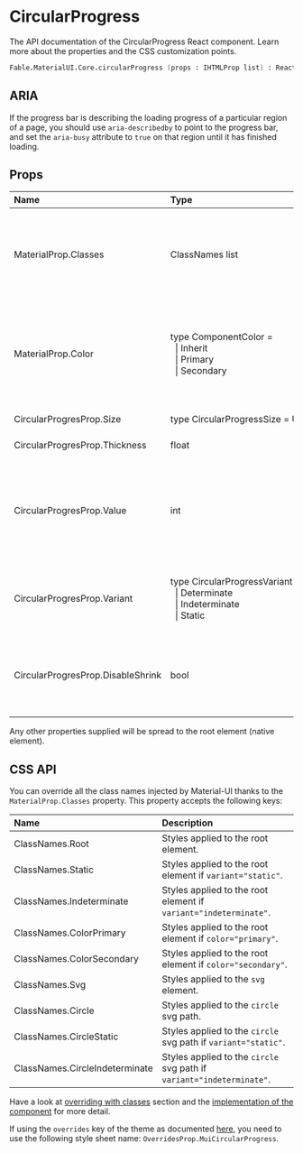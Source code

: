 # CircularProgress

<p class="description">The API documentation of the CircularProgress React component. Learn more about the properties and the CSS customization points.</p>

```fsharp
Fable.MaterialUI.Core.circularProgress (props : IHTMLProp list) : ReactElement
```

## ARIA

If the progress bar is describing the loading progress of a particular region of a page,
you should use `aria-describedby` to point to the progress bar, and set the `aria-busy`
attribute to `true` on that region until it has finished loading.

## Props

| Name | Type | Default | Description |
|:-----|:-----|:--------|:------------|
| <span class="prop-name">MaterialProp.Classes</span> | <span class="prop-type">ClassNames list</span> |   | Override or extend the styles applied to the component.  See CSS API below for more details.  |
| <span class="prop-name">MaterialProp.Color</span> | <span class="prop-type">type&nbsp;ComponentColor&nbsp;=<br>&nbsp;&nbsp;&#124;&nbsp;Inherit<br>&nbsp;&nbsp;&#124;&nbsp;Primary<br>&nbsp;&nbsp;&#124;&nbsp;Secondary<br></span> | <span class="prop-default">ComponentColor.Primary</span> | The color of the component. It supports those theme colors that make sense for this component. |
| <span class="prop-name">CircularProgresProp.Size</span> | <span class="prop-type">type&nbsp;CircularProgressSize&nbsp;=&nbsp;U2&lt;int,&nbsp;string&gt;</span> | <span class="prop-default">40</span> | The size of the circle. |
| <span class="prop-name">CircularProgresProp.Thickness</span> | <span class="prop-type">float</span> | <span class="prop-default">3.6</span> | The thickness of the circle. |
| <span class="prop-name">CircularProgresProp.Value</span> | <span class="prop-type">int</span> | <span class="prop-default">0</span> | The value of the progress indicator for the determinate and static variants. Value between 0 and 100. |
| <span class="prop-name">CircularProgresProp.Variant</span> | <span class="prop-type">type&nbsp;CircularProgressVariant&nbsp;=<br>&nbsp;&nbsp;&#124;&nbsp;Determinate<br>&nbsp;&nbsp;&#124;&nbsp;Indeterminate<br>&nbsp;&nbsp;&#124;&nbsp;Static<br></span> | <span class="prop-default">CircularProgressVariant.Indeterminate</span> | The variant to use. Use indeterminate when there is no progress value. |
| <span class="prop-name">CircularProgresProp.DisableShrink</span> | <span class="prop-type">bool</span> | <span class="prop-default">false</span> | If `true`, the shrink animation is disabled. This only works if variant is `indeterminate`. |

Any other properties supplied will be spread to the root element (native element).

## CSS API

You can override all the class names injected by Material-UI thanks to the `MaterialProp.Classes` property.
This property accepts the following keys:


| Name | Description |
|:-----|:------------|
| <span class="prop-name">ClassNames.Root</span> | Styles applied to the root element.
| <span class="prop-name">ClassNames.Static</span> | Styles applied to the root element if `variant="static"`.
| <span class="prop-name">ClassNames.Indeterminate</span> | Styles applied to the root element if `variant="indeterminate"`.
| <span class="prop-name">ClassNames.ColorPrimary</span> | Styles applied to the root element if `color="primary"`.
| <span class="prop-name">ClassNames.ColorSecondary</span> | Styles applied to the root element if `color="secondary"`.
| <span class="prop-name">ClassNames.Svg</span> | Styles applied to the `svg` element.
| <span class="prop-name">ClassNames.Circle</span> | Styles applied to the `circle` svg path.
| <span class="prop-name">ClassNames.CircleStatic</span> | Styles applied to the `circle` svg path if `variant="static"`.
| <span class="prop-name">ClassNames.CircleIndeterminate</span> | Styles applied to the `circle` svg path if `variant="indeterminate"`.

Have a look at [overriding with classes](#/customization/overrides) section
and the [implementation of the component](https://github.com/mui-org/material-ui/tree/master/packages/material-ui/src/CircularProgress/CircularProgress.js)
for more detail.

If using the `overrides` key of the theme as documented
[here](#/customization/themes),
you need to use the following style sheet name: `OverridesProp.MuiCircularProgress`.

<!--## Demos-->

<!--- [Progress](/demos/progress/)-->

